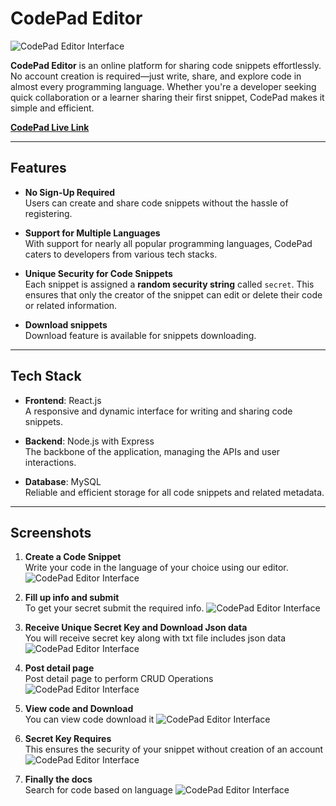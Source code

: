 
# CodePad Editor

![CodePad Editor Interface](https://iili.io/2G09egR.png)

**CodePad Editor** is an online platform for sharing code snippets effortlessly. No account creation is required—just write, share, and explore code in almost every programming language. Whether you're a developer seeking quick collaboration or a learner sharing their first snippet, CodePad makes it simple and efficient.

**[CodePad Live Link](https://codepadeditor.netlify.app/)**

---

## Features

- **No Sign-Up Required**  
  Users can create and share code snippets without the hassle of registering.

- **Support for Multiple Languages**  
  With support for nearly all popular programming languages, CodePad caters to developers from various tech stacks.  

- **Unique Security for Code Snippets**  
  Each snippet is assigned a **random security string** called `secret`. This ensures that only the creator of the snippet can edit or delete their code or related information.

- **Download snippets**  
  Download feature is available for snippets downloading.

---

## Tech Stack

- **Frontend**: React.js  
  A responsive and dynamic interface for writing and sharing code snippets.

- **Backend**: Node.js with Express  
  The backbone of the application, managing the APIs and user interactions.

- **Database**: MySQL  
  Reliable and efficient storage for all code snippets and related metadata.

---

## Screenshots


1. **Create a Code Snippet**  
   Write your code in the language of your choice using our editor.
   ![CodePad Editor Interface](https://iili.io/2G0ovGp.png)

2. **Fill up info and submit**  
   To get your secret submit the required info.
   ![CodePad Editor Interface](https://iili.io/2G0oUFI.png)

3. **Receive Unique Secret Key and Download Json data**  
   You will receive secret key along with txt file includes json data
   ![CodePad Editor Interface](https://iili.io/2G0ogat.png)


4. **Post detail page**  
    Post detail page to perform CRUD Operations
   ![CodePad Editor Interface](https://iili.io/2G0o86N.png)

5. **View code and Download**  
    You can view code download it
   ![CodePad Editor Interface](https://iili.io/2G0ataf.png)

6. **Secret Key Requires**  
    This ensures the security of your snippet without creation of an account
   ![CodePad Editor Interface](https://iili.io/2G0o69n.png)

7. **Finally the docs**  
    Search for code based on language
   ![CodePad Editor Interface](https://iili.io/2G0oiwG.png)






